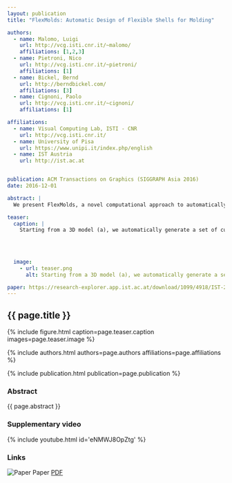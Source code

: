 ```yaml
---
layout: publication
title: "FlexMolds: Automatic Design of Flexible Shells for Molding"

authors: 
  - name: Malomo, Luigi
    url: http://vcg.isti.cnr.it/~malomo/
    affiliations: [1,2,3]
  - name: Pietroni, Nico
    url: http://vcg.isti.cnr.it/~pietroni/
    affiliations: [1]
  - name: Bickel, Bernd
    url: http://berndbickel.com/
    affiliations: [3]
  - name: Cignoni, Paolo
    url: http://vcg.isti.cnr.it/~cignoni/
    affiliations: [1]	

affiliations:
  - name: Visual Computing Lab, ISTI - CNR
    url: http://vcg.isti.cnr.it/
  - name: University of Pisa
    url: https://www.unipi.it/index.php/english
  - name: IST Austria
    url: http://ist.ac.at


publication: ACM Transactions on Graphics (SIGGRAPH Asia 2016)
date: 2016-12-01

abstract: |
  We present FlexMolds, a novel computational approach to automatically design flexible, reusable molds that, once 3D printed, allow us to physically fabricate, by means of liquid casting, multiple copies of complex shapes with rich surface details and complex topology. The approach to design such flexible molds is based on a greedy bottom-up search of possible cuts over an object, evaluating for each possible cut the feasibility of the resulting mold. We use a dynamic simulation approach to evaluate candidate molds, providing a heuristic to generate forces that are able to open, detach, and remove a complex mold from the object it surrounds. We have tested the approach with a number of objects with nontrivial shapes and topologies.

teaser:
  caption: |
    Starting from a 3D model (a), we automatically generate a set of cuts over its surface that allow the generation of a flexible mold shell (b) that can be 3D printed (c) and used for casting multiple physical copies (d) of the original model.
    
     
    

  image:
    - url: teaser.png
      alt: Starting from a 3D model (a), we automatically generate a set of cuts over its surface that allow the generation of a flexible mold shell (b) that can be 3D printed (c) and used for casting multiple physical copies (d) of the original model.

paper: https://research-explorer.app.ist.ac.at/download/1099/4918/IST-2017-760-v1%2B1_flexmolds.pdf
---
```


## {{ page.title }}

{% include figure.html caption=page.teaser.caption images=page.teaser.image %}

{% include authors.html authors=page.authors affiliations=page.affiliations %}

{% include publication.html publication=page.publication %}

### Abstract

{{ page.abstract }}

### Supplementary video

{% include youtube.html id='eNMWJ8OpZtg' %}

### Links

![Paper](paper.jpg) Paper [PDF]({{page.paper}})

